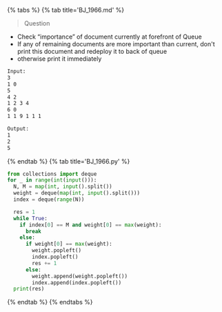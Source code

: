 {% tabs %}
{% tab title='BJ_1966.md' %}

> Question

* Check “importance” of document currently at forefront of Queue
* If any of remaining documents are more important than current, don't print this document and redeploy it to back of queue
* otherwise print it immediately

```txt
Input:
3
1 0
5
4 2
1 2 3 4
6 0
1 1 9 1 1 1

Output:
1
2
5
```

{% endtab %}
{% tab title='BJ_1966.py' %}

```py
from collections import deque
for _ in range(int(input())):
  N, M = map(int, input().split())
  weight = deque(map(int, input().split()))
  index = deque(range(N))

  res = 1
  while True:
    if index[0] == M and weight[0] == max(weight):
      break
    else:
      if weight[0] == max(weight):
        weight.popleft()
        index.popleft()
        res += 1
      else:
        weight.append(weight.popleft())
        index.append(index.popleft())
  print(res)
```

{% endtab %}
{% endtabs %}
